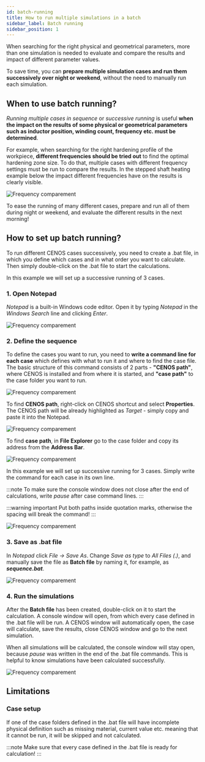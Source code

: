 ```yaml
---
id: batch-running
title: How to run multiple simulations in a batch
sidebar_label: Batch running
sidebar_position: 1
---
```


When searching for the right physical and geometrical parameters, more than one simulation is needed to evaluate and compare the results and impact of different parameter values.

To save time, you can **prepare multiple simulation cases and run them successively over night or weekend**, without the need to manually run each simulation.

## When to use batch running?

*Running multiple cases in sequence* or *successive running* is useful **when the impact on the results of some physical or geometrical parameters such as inductor position, winding count, frequency etc. must be determined**. 

For example, when searching for the right hardening profile of the workpiece, **different frequencies should be tried out** to find the optimal hardening zone size. To do that, multiple cases with different frequency settings must be run to compare the results. In the stepped shaft heating example below the impact different frequencies have on the results is clearly visible.

<p align="center">

![Frequency comparement](assets/batch-running/1.png)

</p>

To ease the running of many different cases, prepare and run all of them during night or weekend, and evaluate the different results in the next morning!

## How to set up batch running?

To run different CENOS cases successively, you need to create a .bat file, in which you define which cases and in what order you want to calculate. Then simply double-click on the .bat file to start the calculations.

In this example we will set up a successive running of 3 cases.

### 1. Open Notepad

*Notepad* is a built-in Windows code editor. Open it by typing *Notepad* in the *Windows Search* line and clicking *Enter*.

<p align="center">

![Frequency comparement](assets/batch-running/2.png)

</p>

### 2. Define the sequence

To define the cases you want to run, you need to **write a command line for each case** which defines with what to run it and where to find the case file. The basic structure of this command consists of 2 parts - **"CENOS path"**, where CENOS is installed and from where it is started, and **"case path"** to the case folder you want to run.

<p align="center">

![Frequency comparement](assets/batch-running/3.png)

</p>

To find **CENOS path**, right-click on CENOS shortcut and select **Properties**. The CENOS path will be already highlighted as *Target* - simply copy and paste it into the Notepad.

<p align="center">

![Frequency comparement](assets/batch-running/4.png)

</p>

To find **case path**, in **File Explorer** go to the case folder and copy its address from the **Address Bar**.

<p align="center">

![Frequency comparement](assets/batch-running/5.png)

</p>

In this example we will set up successive running for 3 cases. Simply write the command for each case in its own line.

:::note
To make sure the console window does not close after the end of calculations, write *pause* after case command lines.
:::

:::warning important
Put both paths inside quotation marks, otherwise the spacing will break the command!
:::

<p align="center">

![Frequency comparement](assets/batch-running/6.png)

</p>

### 3. Save as .bat file

In *Notepad* click *File -> Save As*. Change *Save as type* to *All Files (*.*)*, and manually save the file as **Batch file** by naming it, for example, as ***sequence.bat***.

<p align="center">

![Frequency comparement](assets/batch-running/7.png)

</p>

### 4. Run the simulations

After the **Batch file** has been created, double-click on it to start the calculation. A console window will open, from which every case defined in the .bat file will be run. A CENOS window will automatically open, the case will calculate, save the results, close CENOS window and go to the next simulation.

When all simulations will be calculated, the console window will stay open, because *pause* was written in the end of the .bat file commands. This is helpful to know simulations have been calculated successfully.

<p align="center">

![Frequency comparement](assets/batch-running/8.png)

</p>

## Limitations

### Case setup

If one of the case folders defined in the .bat file will have incomplete physical definition such as missing material, current value etc. meaning that it cannot be run, it will be skipped and not calculated.

:::note
Make sure that every case defined in the .bat file is ready for calculation!
:::
